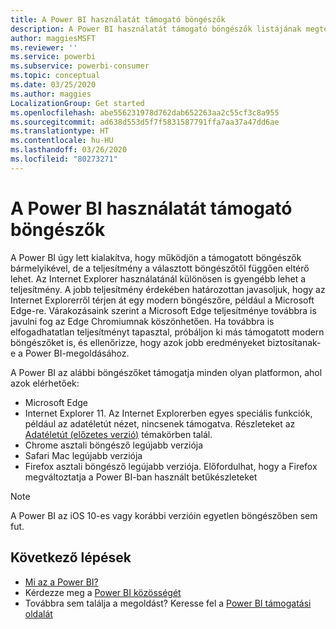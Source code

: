 ```yaml
---
title: A Power BI használatát támogató böngészők
description: A Power BI használatát támogató böngészők listájának megtekintése
author: maggiesMSFT
ms.reviewer: ''
ms.service: powerbi
ms.subservice: powerbi-consumer
ms.topic: conceptual
ms.date: 03/25/2020
ms.author: maggies
LocalizationGroup: Get started
ms.openlocfilehash: abe556231978d762dab652263aa2c55cf3c8a955
ms.sourcegitcommit: ad638d553d5f7f5831587791ffa7aa37a47dd6ae
ms.translationtype: HT
ms.contentlocale: hu-HU
ms.lasthandoff: 03/26/2020
ms.locfileid: "80273271"
---
```

# <a name="supported-browsers-for-power-bi"></a>A Power BI használatát támogató böngészők

A Power BI úgy lett kialakítva, hogy működjön a támogatott böngészők bármelyikével, de a teljesítmény a választott böngészőtől függően eltérő lehet. Az Internet Explorer használatánál különösen is gyengébb lehet a teljesítmény. A jobb teljesítmény érdekében határozottan javasoljuk, hogy az Internet Explorerről térjen át egy modern böngészőre, például a Microsoft Edge-re. Várakozásaink szerint a Microsoft Edge teljesítménye továbbra is javulni fog az Edge Chromiumnak köszönhetően. Ha továbbra is elfogadhatatlan teljesítményt tapasztal, próbáljon ki más támogatott modern böngészőket is, és ellenőrizze, hogy azok jobb eredményeket biztosítanak-e a Power BI-megoldásához.

A Power BI az alábbi böngészőket támogatja minden olyan platformon, ahol azok elérhetőek:

- Microsoft Edge
- Internet Explorer 11. Az Internet Explorerben egyes speciális funkciók, például az adatéletút nézet, nincsenek támogatva. Részleteket az [Adatéletút (előzetes verzió)](collaborate-share/service-data-lineage.md) témakörben talál.
- Chrome asztali böngésző legújabb verziója
- Safari Mac legújabb verziója
- Firefox asztali böngésző legújabb verziója. Előfordulhat, hogy a Firefox megváltoztatja a Power BI-ban használt betűkészleteket 

> [!NOTE]
> A Power BI az iOS 10-es vagy korábbi verzióin egyetlen böngészőben sem fut.

## <a name="next-steps"></a>Következő lépések
* [Mi az a Power BI?](power-bi-overview.md)
* Kérdezze meg a [Power BI közösségét](https://community.powerbi.com/)
* Továbbra sem találja a megoldást? Keresse fel a [Power BI támogatási oldalát](https://powerbi.microsoft.com/support/)
